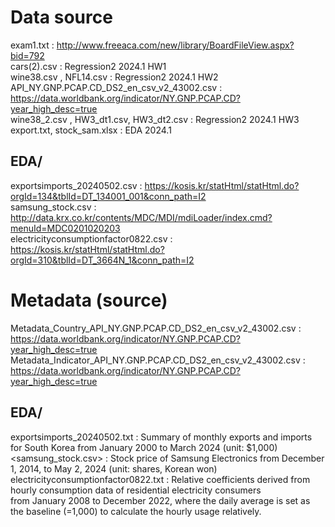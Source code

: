 # Data source
exam1.txt : http://www.freeaca.com/new/library/BoardFileView.aspx?bid=792 \
cars(2).csv : Regression2 2024.1 HW1 \
wine38.csv , NFL14.csv : Regression2 2024.1 HW2 \
API_NY.GNP.PCAP.CD_DS2_en_csv_v2_43002.csv : https://data.worldbank.org/indicator/NY.GNP.PCAP.CD?year_high_desc=true \
wine38_2.csv , HW3_dt1.csv, HW3_dt2.csv : Regression2 2024.1 HW3 \
export.txt, stock_sam.xlsx : EDA 2024.1
## EDA/
exportsimports_20240502.csv : https://kosis.kr/statHtml/statHtml.do?orgId=134&tblId=DT_134001_001&conn_path=I2 \
samsung_stock.csv : http://data.krx.co.kr/contents/MDC/MDI/mdiLoader/index.cmd?menuId=MDC0201020203 \
electricityconsumptionfactor0822.csv : https://kosis.kr/statHtml/statHtml.do?orgId=310&tblId=DT_3664N_1&conn_path=I2

# Metadata (source)
Metadata_Country_API_NY.GNP.PCAP.CD_DS2_en_csv_v2_43002.csv : https://data.worldbank.org/indicator/NY.GNP.PCAP.CD?year_high_desc=true \
Metadata_Indicator_API_NY.GNP.PCAP.CD_DS2_en_csv_v2_43002.csv : https://data.worldbank.org/indicator/NY.GNP.PCAP.CD?year_high_desc=true
## EDA/
exportsimports_20240502.txt : Summary of monthly exports and imports for South Korea from January 2000 to March 2024 (unit: $1,000) \
<samsung_stock.csv> : Stock price of Samsung Electronics from December 1, 2014, to May 2, 2024 (unit: shares, Korean won) \
electricityconsumptionfactor0822.txt : Relative coefficients derived from hourly consumption data of residential electricity consumers\
from January 2008 to December 2022, where the daily average is set as the baseline (=1,000) to calculate the hourly usage relatively.
